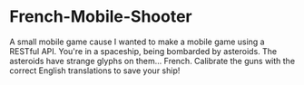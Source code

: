 # French-Mobile-Shooter
A small mobile game cause I wanted to make a mobile game using a RESTful API. You're in a spaceship, being bombarded by asteroids. The asteroids have strange glyphs on them... French. Calibrate the guns with the correct English translations to save your ship!
